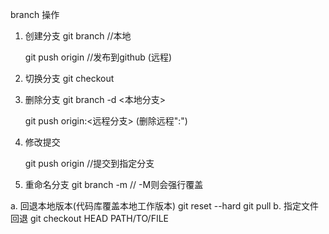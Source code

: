 branch 操作
1. 创建分支
    git branch <new-branch-name> //本地
    
    git push origin <new-branch-name> //发布到github (远程)

2.  切换分支
    git checkout <branch-name>

3.  删除分支
    git branch -d <本地分支>

    git push origin:<远程分支> (删除远程":")

4. 修改提交

    git push origin <branch-name>  //提交到指定分支

5. 重命名分支
    git branch -m <old-name> <new-name>  // -M则会强行覆盖


a. 回退本地版本(代码库覆盖本地工作版本)
    git reset --hard
    git pull
b. 指定文件回退
    git checkout HEAD PATH/TO/FILE



